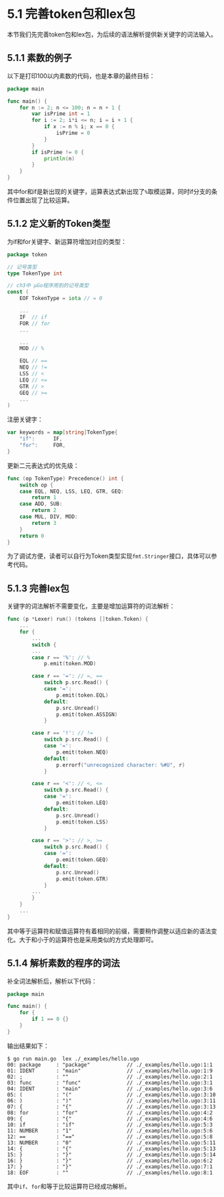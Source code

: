 # 5.1 完善token包和lex包

本节我们先完善token包和lex包，为后续的语法解析提供新关键字的词法输入。

## 5.1.1 素数的例子

以下是打印100以内素数的代码，也是本章的最终目标：

```go
package main

func main() {
	for n := 2; n <= 100; n = n + 1 {
		var isPrime int = 1
		for i := 2; i*i <= n; i = i + 1 {
			if x := n % i; x == 0 {
				isPrime = 0
			}
		}
		if isPrime != 0 {
			println(n)
		}
	}
}
```

其中for和if是新出现的关键字，运算表达式新出现了`%`取模运算，同时if分支的条件位置出现了比较运算。

## 5.1.2 定义新的Token类型

为if和for关键字、新运算符增加对应的类型：

```go
package token

// 记号类型
type TokenType int

// ch3中 µGo程序用到的记号类型
const (
	EOF TokenType = iota // = 0

	...
	IF  // if
	FOR // for
    ...

	...
	MOD // %

	EQL // ==
	NEQ // !=
	LSS // <
	LEQ // <=
	GTR // >
	GEQ // >=
	...
)
```

注册关键字：

```go
var keywords = map[string]TokenType{
	"if":      IF,
	"for":     FOR,
}
```

更新二元表达式的优先级：

```go
func (op TokenType) Precedence() int {
	switch op {
	case EQL, NEQ, LSS, LEQ, GTR, GEQ:
		return 1
	case ADD, SUB:
		return 2
	case MUL, DIV, MOD:
		return 3
	}
	return 0
}
```

为了调试方便，读者可以自行为Token类型实现`fmt.Stringer`接口，具体可以参考代码。

## 5.1.3 完善lex包

关键字的词法解析不需要变化，主要是增加运算符的词法解析：

```go
func (p *Lexer) run() (tokens []token.Token) {
	...
	for {
		...
		switch {
		...
		case r == '%': // %
			p.emit(token.MOD)

		case r == '=': // =, ==
			switch p.src.Read() {
			case '=':
				p.emit(token.EQL)
			default:
				p.src.Unread()
				p.emit(token.ASSIGN)
			}

		case r == '!': // !=
			switch p.src.Read() {
			case '=':
				p.emit(token.NEQ)
			default:
				p.errorf("unrecognized character: %#U", r)
			}

		case r == '<': // <, <=
			switch p.src.Read() {
			case '=':
				p.emit(token.LEQ)
			default:
				p.src.Unread()
				p.emit(token.LSS)
			}

		case r == '>': // >, >=
			switch p.src.Read() {
			case '=':
				p.emit(token.GEQ)
			default:
				p.src.Unread()
				p.emit(token.GTR)
			}
		...
		}
	}
	...
}
```
其中等于运算符和赋值运算符有着相同的前缀，需要稍作调整以适应新的语法变化。大于和小于的运算符也是采用类似的方式处理即可。

## 5.1.4 解析素数的程序的词法

补全词法解析后，解析以下代码：

```go
package main

func main() {
	for {
		if 1 == 0 {}
	}
}
```
输出结果如下：

```
$ go run main.go  lex ./_examples/hello.ugo 
00: package     : "package"            // ./_examples/hello.ugo:1:1
01: IDENT       : "main"               // ./_examples/hello.ugo:1:9
02: ;           : ""                   // ./_examples/hello.ugo:2:1
03: func        : "func"               // ./_examples/hello.ugo:3:1
04: IDENT       : "main"               // ./_examples/hello.ugo:3:6
05: (           : "("                  // ./_examples/hello.ugo:3:10
06: )           : ")"                  // ./_examples/hello.ugo:3:11
07: {           : "{"                  // ./_examples/hello.ugo:3:13
08: for         : "for"                // ./_examples/hello.ugo:4:2
09: {           : "{"                  // ./_examples/hello.ugo:4:6
10: if          : "if"                 // ./_examples/hello.ugo:5:3
11: NUMBER      : "1"                  // ./_examples/hello.ugo:5:6
12: ==          : "=="                 // ./_examples/hello.ugo:5:8
13: NUMBER      : "0"                  // ./_examples/hello.ugo:5:11
14: {           : "{"                  // ./_examples/hello.ugo:5:13
15: }           : "}"                  // ./_examples/hello.ugo:5:14
16: }           : "}"                  // ./_examples/hello.ugo:6:2
17: }           : "}"                  // ./_examples/hello.ugo:7:1
18: EOF         : ""                   // ./_examples/hello.ugo:8:1
```

其中`if`、`for`和等于比较运算符已经成功解析。
